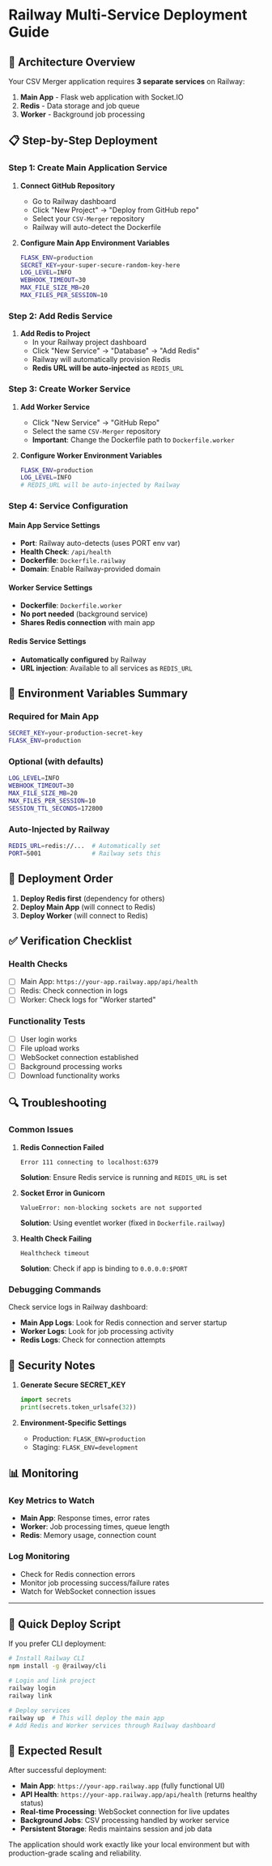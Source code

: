 # Railway Multi-Service Deployment Guide

## 🚀 **Architecture Overview**

Your CSV Merger application requires **3 separate services** on Railway:

1. **Main App** - Flask web application with Socket.IO
2. **Redis** - Data storage and job queue
3. **Worker** - Background job processing

## 📋 **Step-by-Step Deployment**

### **Step 1: Create Main Application Service**

1. **Connect GitHub Repository**
   - Go to Railway dashboard
   - Click "New Project" → "Deploy from GitHub repo"
   - Select your `CSV-Merger` repository
   - Railway will auto-detect the Dockerfile

2. **Configure Main App Environment Variables**
   ```bash
   FLASK_ENV=production
   SECRET_KEY=your-super-secure-random-key-here
   LOG_LEVEL=INFO
   WEBHOOK_TIMEOUT=30
   MAX_FILE_SIZE_MB=20
   MAX_FILES_PER_SESSION=10
   ```

### **Step 2: Add Redis Service**

1. **Add Redis to Project**
   - In your Railway project dashboard
   - Click "New Service" → "Database" → "Add Redis"
   - Railway will automatically provision Redis
   - **Redis URL will be auto-injected** as `REDIS_URL`

### **Step 3: Create Worker Service**

1. **Add Worker Service**
   - Click "New Service" → "GitHub Repo"
   - Select the same `CSV-Merger` repository
   - **Important**: Change the Dockerfile path to `Dockerfile.worker`

2. **Configure Worker Environment Variables**
   ```bash
   FLASK_ENV=production
   LOG_LEVEL=INFO
   # REDIS_URL will be auto-injected by Railway
   ```

### **Step 4: Service Configuration**

#### **Main App Service Settings**
- **Port**: Railway auto-detects (uses PORT env var)
- **Health Check**: `/api/health`
- **Dockerfile**: `Dockerfile.railway`
- **Domain**: Enable Railway-provided domain

#### **Worker Service Settings**
- **Dockerfile**: `Dockerfile.worker` 
- **No port needed** (background service)
- **Shares Redis connection** with main app

#### **Redis Service Settings**
- **Automatically configured** by Railway
- **URL injection**: Available to all services as `REDIS_URL`

## 🔧 **Environment Variables Summary**

### **Required for Main App**
```bash
SECRET_KEY=your-production-secret-key
FLASK_ENV=production
```

### **Optional (with defaults)**
```bash
LOG_LEVEL=INFO
WEBHOOK_TIMEOUT=30
MAX_FILE_SIZE_MB=20
MAX_FILES_PER_SESSION=10
SESSION_TTL_SECONDS=172800
```

### **Auto-Injected by Railway**
```bash
REDIS_URL=redis://...  # Automatically set
PORT=5001              # Railway sets this
```

## 🚦 **Deployment Order**

1. **Deploy Redis first** (dependency for others)
2. **Deploy Main App** (will connect to Redis)
3. **Deploy Worker** (will connect to Redis)

## ✅ **Verification Checklist**

### **Health Checks**
- [ ] Main App: `https://your-app.railway.app/api/health`
- [ ] Redis: Check connection in logs
- [ ] Worker: Check logs for "Worker started"

### **Functionality Tests**
- [ ] User login works
- [ ] File upload works  
- [ ] WebSocket connection established
- [ ] Background processing works
- [ ] Download functionality works

## 🔍 **Troubleshooting**

### **Common Issues**

1. **Redis Connection Failed**
   ```
   Error 111 connecting to localhost:6379
   ```
   **Solution**: Ensure Redis service is running and `REDIS_URL` is set

2. **Socket Error in Gunicorn**
   ```
   ValueError: non-blocking sockets are not supported
   ```
   **Solution**: Using eventlet worker (fixed in `Dockerfile.railway`)

3. **Health Check Failing**
   ```
   Healthcheck timeout
   ```
   **Solution**: Check if app is binding to `0.0.0.0:$PORT`

### **Debugging Commands**

Check service logs in Railway dashboard:
- **Main App Logs**: Look for Redis connection and server startup
- **Worker Logs**: Look for job processing activity  
- **Redis Logs**: Check for connection attempts

## 🔐 **Security Notes**

1. **Generate Secure SECRET_KEY**
   ```python
   import secrets
   print(secrets.token_urlsafe(32))
   ```

2. **Environment-Specific Settings**
   - Production: `FLASK_ENV=production`
   - Staging: `FLASK_ENV=development`

## 📊 **Monitoring**

### **Key Metrics to Watch**
- **Main App**: Response times, error rates
- **Worker**: Job processing times, queue length
- **Redis**: Memory usage, connection count

### **Log Monitoring**
- Check for Redis connection errors
- Monitor job processing success/failure rates
- Watch for WebSocket connection issues

---

## 🚀 **Quick Deploy Script**

If you prefer CLI deployment:

```bash
# Install Railway CLI
npm install -g @railway/cli

# Login and link project
railway login
railway link

# Deploy services
railway up  # This will deploy the main app
# Add Redis and Worker services through Railway dashboard
```

## 🎯 **Expected Result**

After successful deployment:
- **Main App**: `https://your-app.railway.app` (fully functional UI)
- **API Health**: `https://your-app.railway.app/api/health` (returns healthy status)
- **Real-time Processing**: WebSocket connection for live updates
- **Background Jobs**: CSV processing handled by worker service
- **Persistent Storage**: Redis maintains session and job data

The application should work exactly like your local environment but with production-grade scaling and reliability. 